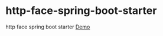 # http-face-spring-boot-starter
http face spring boot starter
[Demo](https://github.com/TwoKe945/xiaobei_heath)
